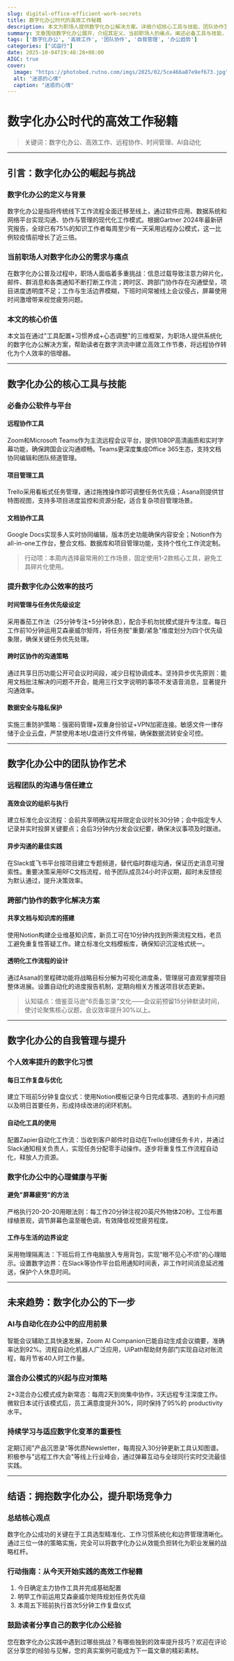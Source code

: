 ```yaml
---
slug: digital-office-efficient-work-secrets
title: 数字化办公时代的高效工作秘籍
description: 本文为职场人提供数字化办公解决方案。详细介绍核心工具与技能、团队协作艺术、自我管理方法等内容。通过“工具配置+习惯养成+心态调整”三维框架，帮助读者建立高效工作节奏，适合博客平台编辑和内容创作者参考。
summary: 文章围绕数字化办公展开，介绍其定义、当前职场人的痛点。阐述必备工具与技能，如远程协作、项目管理等工具，以及时间管理等技巧。还谈及团队协作、自我管理方法，最后探讨未来趋势，给出行动指南。
tags: ['数字化办公', '高效工作', '团队协作', '自我管理', '办公趋势']
categories: ["试运行"]
date: 2025-10-04T19:48:28+08:00
AIGC: true
cover:
  image: "https://photobed.rutno.com/imgs/2025/02/5ce466a87e9ef673.jpg"
  alt: "迷惑的心情"
  caption: "迷惑的心情"
---
```

# 数字化办公时代的高效工作秘籍  
> 关键词：数字化办公、高效工作、远程协作、时间管理、AI自动化  

---

## 引言：数字化办公的崛起与挑战  
### 数字化办公的定义与背景  
数字化办公是指将传统线下工作流程全面迁移至线上，通过软件应用、数据系统和网络平台实现沟通、协作与管理的现代化工作模式。根据Gartner 2024年最新研究报告，全球已有75%的知识工作者每周至少有一天采用远程办公模式，这一比例较疫情前增长了近三倍。

### 当前职场人对数字化办公的需求与痛点  
在数字化办公普及过程中，职场人面临着多重挑战：信息过载导致注意力碎片化，邮件、群消息和各类通知不断打断工作流；跨时区、跨部门协作存在沟通壁垒，项目进度透明度不足；工作与生活边界模糊，下班时间常被线上会议侵占，屏幕使用时间激增带来视觉疲劳问题。

### 本文的核心价值  
本文旨在通过"工具配置+习惯养成+心态调整"的三维框架，为职场人提供系统化的数字化办公解决方案，帮助读者在数字洪流中建立高效工作节奏，将远程协作转化为个人效率的倍增器。

---

## 数字化办公的核心工具与技能  
### 必备办公软件与平台  
#### 远程协作工具  
Zoom和Microsoft Teams作为主流远程会议平台，提供1080P高清画质和实时字幕功能，确保跨国会议沟通顺畅。Teams更深度集成Office 365生态，支持文档协同编辑和团队频道管理。

#### 项目管理工具  
Trello采用看板式任务管理，通过拖拽操作即可调整任务优先级；Asana则提供甘特图视图，支持多项目进度监控和资源分配，适合复杂项目管理场景。

#### 文档协作工具  
Google Docs实现多人实时协同编辑，版本历史功能确保内容安全；Notion作为all-in-one工作台，整合文档、数据库和项目管理功能，支持个性化工作流定制。

> 行动项：本周内选择最常用的工作场景，固定使用1-2款核心工具，避免工具碎片化使用。

### 提升数字化办公效率的技巧  
#### 时间管理与任务优先级设定  
采用番茄工作法（25分钟专注+5分钟休息），配合手机勿扰模式提升专注度。每日工作前10分钟运用艾森豪威尔矩阵，将任务按"重要/紧急"维度划分为四个优先级象限，确保关键任务优先处理。

#### 跨时区协作的沟通策略  
通过共享日历功能公开可会议时间段，减少日程协调成本。坚持异步优先原则：能用文档批注解决的问题不开会，能用三行文字说明的事项不发语音消息，显著提升沟通效率。

#### 数据安全与隐私保护  
实施三重防护策略：强密码管理+双重身份验证+VPN加密连接。敏感文件一律存储于企业云盘，严禁使用本地U盘进行文件传输，确保数据流转安全可控。

---

## 数字化办公中的团队协作艺术  
### 远程团队的沟通与信任建立  
#### 高效会议的组织与执行  
建立标准化会议流程：会前共享明确议程并限定会议时长30分钟；会中指定专人记录并实时投屏关键要点；会后3分钟内分发会议纪要，确保决议事项及时跟进。

#### 异步沟通的最佳实践  
在Slack或飞书平台按项目建立专题频道，替代临时群组沟通，保证历史消息可搜索性。重要决策采用RFC文档流程，给予团队成员24小时评议期，超时未反馈视为默认通过，提升决策效率。

### 跨部门协作的数字化解决方案  
#### 共享文档与知识库的搭建  
使用Notion构建企业维基知识库，新员工可在10分钟内找到所需流程文档，老员工避免重复性答疑工作。建立标准化文档模板库，确保知识沉淀格式统一。

#### 透明化工作流程的设计  
通过Asana的里程碑功能将战略目标分解为可视化进度条，管理层可直观掌握项目整体进展。设置自动化的进度报告机制，定期向相关方推送项目状态更新。

> 认知锚点：借鉴亚马逊"6页备忘录"文化——会议前预留15分钟默读时间，使讨论聚焦核心议题，会议效率提升30%以上。

---

## 数字化办公的自我管理与提升  
### 个人效率提升的数字化习惯  
#### 每日工作复盘与优化  
建立下班前5分钟复盘仪式：使用Notion模板记录今日完成事项、遇到的卡点问题以及明日首要任务，形成持续改进的闭环机制。

#### 自动化工具的使用  
配置Zapier自动化工作流：当收到客户邮件时自动在Trello创建任务卡片，并通过Slack通知相关负责人，实现任务分配零手动操作。逐步将重复性工作流程自动化，释放人力资源。

### 数字化办公中的心理健康与平衡  
#### 避免"屏幕疲劳"的方法  
严格执行20-20-20用眼法则：每工作20分钟注视20英尺外物体20秒。工位布置绿植景观，调节屏幕色温至暖色调，有效降低视觉疲劳程度。

#### 工作与生活的边界设定  
采用物理隔离法：下班后将工作电脑放入专用背包，实现"眼不见心不烦"的心理暗示。设置数字边界：在Slack等协作平台启用通知时间表，非工作时间消息延迟推送，保护个人休息时间。

---

## 未来趋势：数字化办公的下一步  
### AI与自动化在办公中的应用前景  
智能会议辅助工具快速发展，Zoom AI Companion已能自动生成会议摘要，准确率达到92%。流程自动化机器人广泛应用，UiPath帮助财务部门实现自动对账流程，每月节省40人时工作量。

### 混合办公模式的兴起与应对策略  
2+3混合办公模式成为新常态：每周2天到岗集中协作，3天远程专注深度工作。微软日本试行该模式后，员工满意度提升30%，同时保持了95%的 productivity水平。

### 持续学习与适应数字化变革的重要性  
定期订阅"产品沉思录"等优质Newsletter，每周投入30分钟更新工具认知图谱。积极参与"远程工作大会"等线上行业峰会，通过弹幕互动与全球同行实时交流最佳实践。

---

## 结语：拥抱数字化办公，提升职场竞争力  
### 总结核心观点  
数字化办公成功的关键在于工具选型精准化、工作习惯系统化和边界管理清晰化。通过三位一体的策略实施，完全可以将数字化办公从效能负担转化为职业发展的战略杠杆。

### 行动指南：从今天开始实践的高效工作秘籍  
1. 今日确定主力协作工具并完成基础配置  
2. 明早工作前运用艾森豪威尔矩阵规划任务优先级  
3. 本周五下班前执行首次5分钟工作复盘仪式  

### 鼓励读者分享自己的数字化办公经验  
您在数字化办公实践中遇到过哪些挑战？有哪些独到的效率提升技巧？欢迎在评论区分享您的经验与见解，您的真实案例可能成为下一篇文章的精彩素材。
    